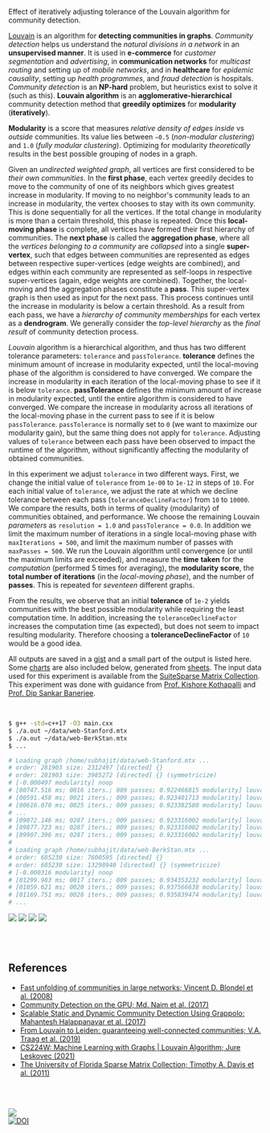 Effect of iteratively adjusting tolerance of the Louvain algorithm for community
detection.

[Louvain] is an algorithm for **detecting communities in graphs**. *Community*
*detection* helps us understand the *natural divisions in a network* in an
**unsupervised manner**. It is used in **e-commerce** for *customer*
*segmentation* and *advertising*, in **communication networks** for *multicast*
*routing* and setting up of *mobile networks*, and in **healthcare** for
*epidemic causality*, setting up *health programmes*, and *fraud detection* is
hospitals. *Community detection* is an **NP-hard** problem, but heuristics exist
to solve it (such as this). **Louvain algorithm** is an **agglomerative-hierarchical**
community detection method that **greedily optimizes** for **modularity**
(**iteratively**).

**Modularity** is a score that measures *relative density of edges inside* vs
*outside* communities. Its value lies between `−0.5` (*non-modular clustering*)
and `1.0` (*fully modular clustering*). Optimizing for modularity *theoretically*
results in the best possible grouping of nodes in a graph.

Given an *undirected weighted graph*, all vertices are first considered to be
*their own communities*. In the **first phase**, each vertex greedily decides to
move to the community of one of its neighbors which gives greatest increase in
modularity. If moving to no neighbor's community leads to an increase in
modularity, the vertex chooses to stay with its own community. This is done
sequentially for all the vertices. If the total change in modularity is more
than a certain threshold, this phase is repeated. Once this **local-moving**
**phase** is complete, all vertices have formed their first hierarchy of
communities. The **next phase** is called the **aggregation phase**, where all
the *vertices belonging to a community* are *collapsed* into a single
**super-vertex**, such that edges between communities are represented as edges
between respective super-vertices (edge weights are combined), and edges within
each community are represented as self-loops in respective super-vertices
(again, edge weights are combined). Together, the local-moving and the
aggregation phases constitute a **pass**. This super-vertex graph is then used
as input for the next pass. This process continues until the increase in
modularity is below a certain threshold. As a result from each pass, we have a
*hierarchy of community memberships* for each vertex as a **dendrogram**. We
generally consider the *top-level hierarchy* as the *final result* of community
detection process.

*Louvain* algorithm is a hierarchical algorithm, and thus has two different
tolerance parameters: `tolerance` and `passTolerance`. **tolerance** defines the
minimum amount of increase in modularity expected, until the local-moving phase
of the algorithm is considered to have converged. We compare the increase in
modularity in each iteration of the local-moving phase to see if it is below
`tolerance`. **passTolerance** defines the minimum amount of increase in
modularity expected, until the entire algorithm is considered to have converged.
We compare the increase in modularity across all iterations of the local-moving
phase in the current pass to see if it is below `passTolerance`. `passTolerance`
is normally set to `0` (we want to maximize our modularity gain), but the same
thing does not apply for `tolerance`. Adjusting values of `tolerance` between
each pass have been observed to impact the runtime of the algorithm, without
significantly affecting the modularity of obtained communities.

In this experiment we adjust `tolerance` in two different ways. First, we change
the initial value of `tolerance` from `1e-00` to `1e-12` in steps of `10`. For
each initial value of `tolerance`, we adjust the rate at which we decline
tolerance between each pass (`toleranceDeclineFactor`) from `10` to `10000`. We
compare the results, both in terms of quality (modularity) of communities
obtained, and performance. We choose the remaining Louvain *parameters* as
`resolution = 1.0` and `passTolerance = 0.0`. In addition we limit the maximum
number of iterations in a single local-moving phase with `maxIterations = 500`,
and limit the maximum number of passes with `maxPasses = 500`. We run the
Louvain algorithm until convergence (or until the maximum limits are exceeded),
and measure the **time** **taken** for the *computation* (performed 5 times for
averaging), the **modularity score**, the **total number of iterations** (in the
*local-moving* *phase*), and the number of **passes**. This is repeated for
*seventeen* different graphs.

From the results, we observe that an initial **tolerance** of `1e-2` yields
communities with the best possible modularity while requiring the least
computation time. In addition, increasing the `toleranceDeclineFactor`
increases the computation time (as expected), but does not seem to impact
resulting modularity. Therefore choosing a **toleranceDeclineFactor** of `10`
would be a good idea.

All outputs are saved in a [gist] and a small part of the output is listed here.
Some [charts] are also included below, generated from [sheets]. The input data
used for this experiment is available from the [SuiteSparse Matrix Collection].
This experiment was done with guidance from [Prof. Kishore Kothapalli] and
[Prof. Dip Sankar Banerjee].

<br>

```bash
$ g++ -std=c++17 -O3 main.cxx
$ ./a.out ~/data/web-Stanford.mtx
$ ./a.out ~/data/web-BerkStan.mtx
$ ...

# Loading graph /home/subhajit/data/web-Stanford.mtx ...
# order: 281903 size: 2312497 [directed] {}
# order: 281903 size: 3985272 [directed] {} (symmetricize)
# [-0.000497 modularity] noop
# [00747.516 ms; 0016 iters.; 009 passes; 0.922466815 modularity] louvainSeq {tolerance: 1.0e+00, tol_dec_factor: 1.0e+01}
# [00591.458 ms; 0021 iters.; 009 passes; 0.923401713 modularity] louvainSeq {tolerance: 1.0e-01, tol_dec_factor: 1.0e+01}
# [00616.070 ms; 0025 iters.; 009 passes; 0.923382580 modularity] louvainSeq {tolerance: 1.0e-02, tol_dec_factor: 1.0e+01}
# ...
# [09872.146 ms; 0287 iters.; 009 passes; 0.923316002 modularity] louvainSeq {tolerance: 1.0e-10, tol_dec_factor: 1.0e+04}
# [09877.723 ms; 0287 iters.; 009 passes; 0.923316002 modularity] louvainSeq {tolerance: 1.0e-11, tol_dec_factor: 1.0e+04}
# [09907.396 ms; 0287 iters.; 009 passes; 0.923316002 modularity] louvainSeq {tolerance: 1.0e-12, tol_dec_factor: 1.0e+04}
#
# Loading graph /home/subhajit/data/web-BerkStan.mtx ...
# order: 685230 size: 7600595 [directed] {}
# order: 685230 size: 13298940 [directed] {} (symmetricize)
# [-0.000316 modularity] noop
# [01299.983 ms; 0017 iters.; 009 passes; 0.934353232 modularity] louvainSeq {tolerance: 1.0e+00, tol_dec_factor: 1.0e+01}
# [01059.621 ms; 0020 iters.; 009 passes; 0.937566638 modularity] louvainSeq {tolerance: 1.0e-01, tol_dec_factor: 1.0e+01}
# [01169.751 ms; 0028 iters.; 009 passes; 0.935839474 modularity] louvainSeq {tolerance: 1.0e-02, tol_dec_factor: 1.0e+01}
# ...
```

[![](https://i.imgur.com/weoGrJ1.png)][sheetp]
[![](https://i.imgur.com/gdrqi0W.png)][sheetp]
[![](https://i.imgur.com/l0GiYbN.png)][sheetp]
[![](https://i.imgur.com/nh1Ifjs.png)][sheetp]

<br>
<br>


## References

- [Fast unfolding of communities in large networks; Vincent D. Blondel et al. (2008)](https://arxiv.org/abs/0803.0476)
- [Community Detection on the GPU; Md. Naim et al. (2017)](https://arxiv.org/abs/1305.2006)
- [Scalable Static and Dynamic Community Detection Using Grappolo; Mahantesh Halappanavar et al. (2017)](https://ieeexplore.ieee.org/document/8091047)
- [From Louvain to Leiden: guaranteeing well-connected communities; V.A. Traag et al. (2019)](https://www.nature.com/articles/s41598-019-41695-z)
- [CS224W: Machine Learning with Graphs | Louvain Algorithm; Jure Leskovec (2021)](https://www.youtube.com/watch?v=0zuiLBOIcsw)
- [The University of Florida Sparse Matrix Collection; Timothy A. Davis et al. (2011)](https://doi.org/10.1145/2049662.2049663)

<br>
<br>

[![](https://i.imgur.com/Pylv6Gc.jpg)](http://www.youtube.com/watch?v=m8fPyvA0QRE)<br>
[![DOI](https://zenodo.org/badge/516260025.svg)](https://zenodo.org/badge/latestdoi/516260025)


[Prof. Dip Sankar Banerjee]: https://sites.google.com/site/dipsankarban/
[Prof. Kishore Kothapalli]: https://faculty.iiit.ac.in/~kkishore/
[SuiteSparse Matrix Collection]: https://sparse.tamu.edu
[Louvain]: https://en.wikipedia.org/wiki/Louvain_method
[gist]: https://gist.github.com/wolfram77/75adaf8ef100b304ed52602fd68454b2
[charts]: https://imgur.com/a/9V03o4o
[sheets]: https://docs.google.com/spreadsheets/d/1Atv-xPmh7DrizWLT6Zis2OcoaDexNGX6edOqjVQu6f0/edit?usp=sharing
[sheetp]: https://docs.google.com/spreadsheets/d/e/2PACX-1vRkVmIDWzawEfwjM_JzUnG4Dtomkm9ze7aKEqEuCPree_qzf70npIm27nNXmzuE5QgocZ-XZcYxYSNh/pubhtml
